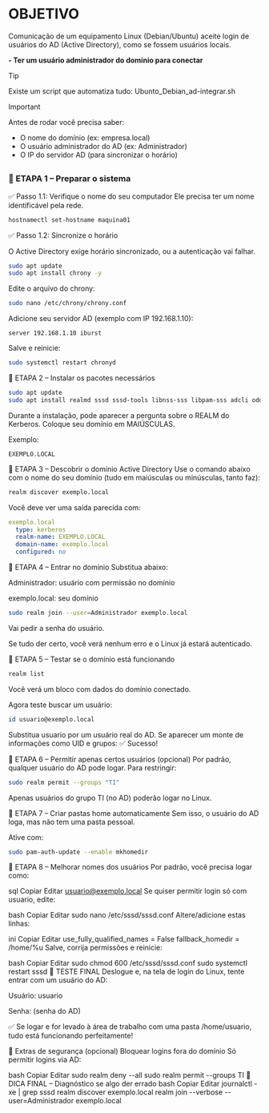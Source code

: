 # OBJETIVO
Comunicação de um equipamento Linux (Debian/Ubuntu) aceite login de usuários do AD (Active Directory), como se fossem usuários locais.

**- Ter um usuário administrador do domínio para conectar**
> [!TIP]
> Existe um script que automatiza tudo: Ubunto_Debian_ad-integrar.sh

> [!IMPORTANT]
> Antes de rodar você precisa saber:
> - O nome do domínio (ex: empresa.local)
> - O usuário administrador do AD (ex: Administrador)
> - O IP do servidor AD (para sincronizar o horário)

##

### 🧩 ETAPA 1 – Preparar o sistema

✅ Passo 1.1: Verifique o nome do seu computador
Ele precisa ter um nome identificável pela rede.

```bash
hostnamectl set-hostname maquina01
```

✅ Passo 1.2: Sincronize o horário

O Active Directory exige horário sincronizado, ou a autenticação vai falhar.

```bash
sudo apt update
sudo apt install chrony -y
```
Edite o arquivo do chrony:

```bash
sudo nano /etc/chrony/chrony.conf
```

Adicione seu servidor AD (exemplo com IP 192.168.1.10):

```nginx
server 192.168.1.10 iburst
```

Salve e reinicie:

```bash
sudo systemctl restart chronyd
```

🧩 ETAPA 2 – Instalar os pacotes necessários

```bash
sudo apt update
sudo apt install realmd sssd sssd-tools libnss-sss libpam-sss adcli oddjob oddjob-mkhomedir samba-common-bin krb5-user packagekit -y
```

Durante a instalação, pode aparecer a pergunta sobre o REALM do Kerberos. Coloque seu domínio em MAIÚSCULAS.

Exemplo:

```pgsql
EXEMPLO.LOCAL
```

🧩 ETAPA 3 – Descobrir o domínio Active Directory
Use o comando abaixo com o nome do seu domínio (tudo em maiúsculas ou minúsculas, tanto faz):

```bash
realm discover exemplo.local
```

Você deve ver uma saída parecida com:

```yaml
exemplo.local
  type: kerberos
  realm-name: EXEMPLO.LOCAL
  domain-name: exemplo.local
  configured: no
```

🧩 ETAPA 4 – Entrar no domínio
Substitua abaixo:

Administrador: usuário com permissão no domínio

exemplo.local: seu domínio

```bash
sudo realm join --user=Administrador exemplo.local
```
Vai pedir a senha do usuário.

Se tudo der certo, você verá nenhum erro e o Linux já estará autenticado.

🧩 ETAPA 5 – Testar se o domínio está funcionando

```bash
realm list
```

Você verá um bloco com dados do domínio conectado.

Agora teste buscar um usuário:

```bash
id usuario@exemplo.local
```
Substitua usuario por um usuário real do AD.
Se aparecer um monte de informações como UID e grupos: ✅ Sucesso!

🧩 ETAPA 6 – Permitir apenas certos usuários (opcional)
Por padrão, qualquer usuário do AD pode logar. Para restringir:

```bash
sudo realm permit --groups "TI"
```
Apenas usuários do grupo TI (no AD) poderão logar no Linux.

🧩 ETAPA 7 – Criar pastas home automaticamente
Sem isso, o usuário do AD loga, mas não tem uma pasta pessoal.

Ative com:

```bash
sudo pam-auth-update --enable mkhomedir
```

🧩 ETAPA 8 – Melhorar nomes dos usuários
Por padrão, você precisa logar como:

sql
Copiar
Editar
usuario@exemplo.local
Se quiser permitir login só com usuario, edite:

bash
Copiar
Editar
sudo nano /etc/sssd/sssd.conf
Altere/adicione estas linhas:

ini
Copiar
Editar
use_fully_qualified_names = False
fallback_homedir = /home/%u
Salve, corrija permissões e reinicie:

bash
Copiar
Editar
sudo chmod 600 /etc/sssd/sssd.conf
sudo systemctl restart sssd
🧪 TESTE FINAL
Deslogue e, na tela de login do Linux, tente entrar com um usuário do AD:

Usuário: usuario

Senha: (senha do AD)

✅ Se logar e for levado à área de trabalho com uma pasta /home/usuario, tudo está funcionando perfeitamente!

🔐 Extras de segurança (opcional)
Bloquear logins fora do domínio
Só permitir logins via AD:

bash
Copiar
Editar
sudo realm deny --all
sudo realm permit --groups TI
🧰 DICA FINAL – Diagnóstico se algo der errado
bash
Copiar
Editar
journalctl -xe | grep sssd
realm discover exemplo.local
realm join --verbose --user=Administrador exemplo.local
